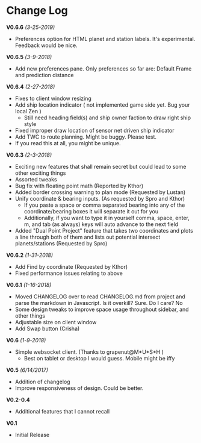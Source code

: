 # Change Log

**V0.6.6** *(3-25-2019)*
* Preferences option for HTML planet and station labels. It's experimental. Feedback would be nice.

**V0.6.5** *(3-9-2018)*
* Add new preferences pane. Only preferences so far are: Default Frame and prediction distance

**V0.6.4** *(2-27-2018)*
* Fixes to client window resizing
* Add ship location indicator ( not implemented game side yet. Bug your local Zen )
    * Still need heading field(s) and ship owner faction to draw right ship style
* Fixed improper draw location of sensor net driven ship indicator
* Add TWC to route planning. Might be buggy. Please test.
* If you read this at all, you might be unique. 

**V0.6.3** *(2-3-2018)*
* Exciting new features that shall remain secret but could lead to some other exciting things
* Assorted tweaks
* Bug fix with floating point math (Reported by Kthor)
* Added border crossing warning to plan mode (Requested by Lustan)
* Unify coordinate & bearing inputs. (As requested by Spro and Kthor)
    * If you paste a space or comma separated bearing into any of the coordinate/bearing boxes it will separate it out for you
    * Additionally, if you want to type it in yourself comma, space, enter, m, and tab (as always) keys will auto advance to the next field
* Added "Dual Point Project" feature that takes two coordinates and plots a line through both of them and lists out potential intersect planets/stations (Requested by Spro)

**V0.6.2** *(1-31-2018)*
* Add Find by coordinate (Requested by Kthor)
* Fixed performance issues relating to above

**V0.6.1** *(1-16-2018)*
* Moved CHANGELOG over to read CHANGELOG.md from project and parse the markdown in Javascript. Is it overkill? Sure. Do I care? No
* Some design tweaks to improve space usage throughout sidebar, and other things
* Adjustable size on client window
* Add Swap button (Crisha)


**V0.6** *(1-9-2018)*
* Simple websocket client.     (Thanks to grapenut@M\*U\*S\*H )
    * Best on tablet or desktop I would guess. Mobile might be iffy

**V0.5** *(6/14/2017)*
* Addition of changelog
* Improve responsiveness of design. Could be better.

**V0.2-0.4**
 * Additional features that I cannot recall

**V0.1**
* Initial Release
